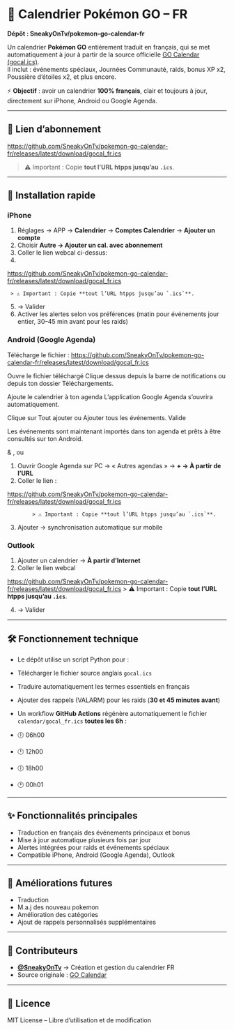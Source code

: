 # 📅 Calendrier Pokémon GO – FR
**Dépôt : SneakyOnTv/pokemon-go-calendar-fr**

Un calendrier **Pokémon GO** entièrement traduit en français, qui se met automatiquement à jour à partir de la source officielle [GO Calendar (gocal.ics)](https://github.com/othyn/go-calendar).  
Il inclut : événements spéciaux, Journées Communauté, raids, bonus XP x2, Poussière d’étoiles x2, et plus encore.

⚡ **Objectif** : avoir un calendrier **100% français**, clair et toujours à jour, directement sur iPhone, Android ou Google Agenda.

---

## 🔗 Lien d’abonnement

https://github.com/SneakyOnTv/pokemon-go-calendar-fr/releases/latest/download/gocal_fr.ics 

> ⚠️ Important : Copie **tout l’URL htpps jusqu’au `.ics`**.  

---

## 📱 Installation rapide

### iPhone
1. Réglages → APP → **Calendrier** → **Comptes Calendrier** → **Ajouter un compte**  
2. Choisir **Autre → Ajouter un cal. avec abonnement**  
3. Coller le lien webcal ci-dessus:
4. 
  https://github.com/SneakyOnTv/pokemon-go-calendar-fr/releases/latest/download/gocal_fr.ics

     > ⚠️ Important : Copie **tout l’URL htpps jusqu’au `.ics`**.
     
5. → Valider  
6. Activer les alertes selon vos préférences (matin pour événements jour entier, 30–45 min avant pour les raids)  

### Android (Google Agenda)
Télécharge le fichier :
https://github.com/SneakyOnTv/pokemon-go-calendar-fr/releases/latest/download/gocal_fr.ics

Ouvre le fichier téléchargé
Clique dessus depuis la barre de notifications ou depuis ton dossier Téléchargements.

Ajoute le calendrier à ton agenda
L’application Google Agenda s’ouvrira automatiquement.

Clique sur Tout ajouter ou Ajouter tous les événements.
Valide

Les événements sont maintenant importés dans ton agenda et prêts à être consultés sur ton Android.


& , ou 

1. Ouvrir Google Agenda sur PC → « Autres agendas » → **+ → À partir de l’URL**  
2. Coller le lien :  

https://github.com/SneakyOnTv/pokemon-go-calendar-fr/releases/latest/download/gocal_fr.ics

            > ⚠️ Important : Copie **tout l’URL htpps jusqu’au `.ics`**.

3. Ajouter → synchronisation automatique sur mobile  

### Outlook
1. Ajouter un calendrier → **À partir d’Internet**  
2. Coller le lien webcal

https://github.com/SneakyOnTv/pokemon-go-calendar-fr/releases/latest/download/gocal_fr.ics
            > ⚠️ Important : Copie **tout l’URL htpps jusqu’au `.ics`**.

4. → Valider  

---

## 🛠️ Fonctionnement technique

- Le dépôt utilise un script Python pour :  
- Télécharger le fichier source anglais `gocal.ics`  
- Traduire automatiquement les termes essentiels en français  
- Ajouter des rappels (VALARM) pour les raids (**30 et 45 minutes avant**)  

- Un workflow **GitHub Actions** régénère automatiquement le fichier `calendar/gocal_fr.ics` **toutes les 6h** :  
- 🕕 06h00  
- 🕛 12h00  
- 🕕 18h00  
- 🕐 00h01  

---

## ✨ Fonctionnalités principales

- Traduction en français des événements principaux et bonus  
- Mise à jour automatique plusieurs fois par jour  
- Alertes intégrées pour raids et événements spéciaux  
- Compatible iPhone, Android (Google Agenda), Outlook  

---

## 🚀 Améliorations futures

- Traduction
- M.a.j des nouveau pokemon
- Amélioration des catégories
- Ajout de rappels personnalisés supplémentaires    

---

## 🙌 Contributeurs

- **[@SneakyOnTv](https://github.com/SneakyOnTv)** → Création et gestion du calendrier FR  
- Source originale : [GO Calendar](https://github.com/othyn/go-calendar)  

---

## 📜 Licence

MIT License – Libre d’utilisation et de modification
